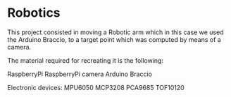 # Robotics
This project consisted in moving a Robotic arm which in this case we used the Arduino Braccio, to a target point which was computed by means of a camera.

The material required for recreating it is the following:

RaspberryPi
RaspberryPi camera
Arduino Braccio

Electronic devices:
  MPU6050
  MCP3208
  PCA9685
  TOF10120
